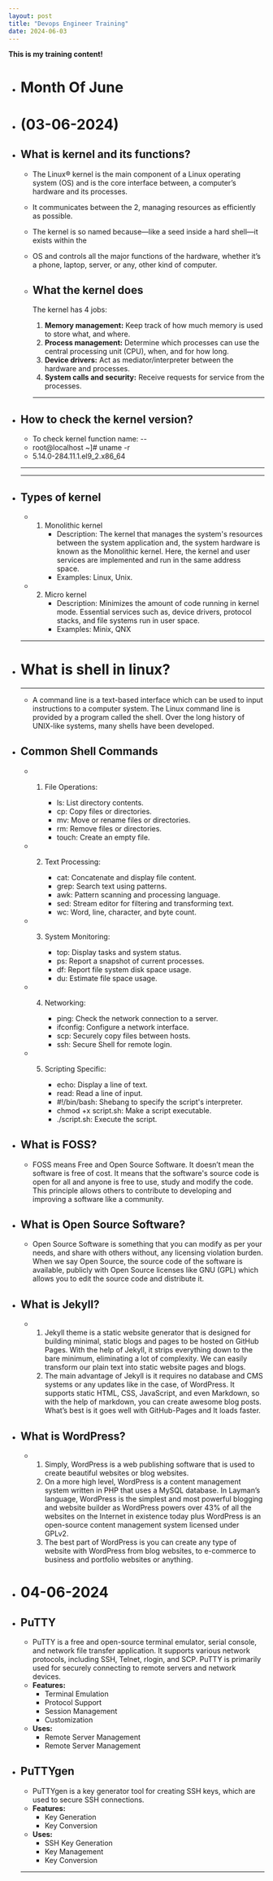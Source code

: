 ```yaml
---
layout: post
title: "Devops Engineer Training"
date: 2024-06-03
---
```


**This is my training content!**

- # **Month Of June**

- # **(03-06-2024)**

- **What is kernel and its functions?**
    ---
     - The Linux® kernel is the main component of a Linux operating system (OS) and is the core interface between,
       a computer’s hardware and 
       its processes.
     - It communicates between the 2, managing resources as efficiently as possible.
     - The kernel is so named because—like a seed inside a hard shell—it exists within the 
     - OS and controls all the major functions of the hardware, whether it’s a phone, laptop, server, or any,
       other kind of computer.

  - **What the kernel does**
    ---
     The kernel has 4 jobs:
     1. **Memory management:** Keep track of how much memory is used to store what, and 
        where.
     2. **Process management:** Determine which processes can use the central processing 
        unit (CPU), when, and for how long.
     3. **Device drivers:** Act as mediator/interpreter between the hardware and processes.
     4. **System calls and security:** Receive requests for service from the processes.
    ---
- **How to check the kernel version?**
   ---
    - To check kernel function name: --
    - root@localhost ~]# uname -r
    - 5.14.0-284.11.1.el9_2.x86_64
   ---
   ---
- **Types of kernel**
   ---
    - 1. Monolithic kernel
          - Description: The kernel that manages the system's resources between the system application and,
            the system hardware is known as the Monolithic kernel. Here, the kernel and user services are implemented and run in the same address space.
          - Examples: Linux, Unix.
    - 2. Micro kernel
          - Description: Minimizes the amount of code running in kernel mode. Essential services such as,
            device drivers, protocol stacks, and file systems run in user space.
          - Examples: Minix, QNX
   ---

- # **What is shell in linux?**
   ---
    -  A command line is a text-based interface which can be used to input instructions to a 
       computer system. 
       The Linux command line is provided by a program called the shell. Over the long history of UNIX-like systems, many shells have been developed.


- **Common Shell Commands**
   ---
    - 1. File Operations:

         - ls: List directory contents.
         - cp: Copy files or directories.
         - mv: Move or rename files or directories.
         - rm: Remove files or directories.
         - touch: Create an empty file.

    - 2. Text Processing:

         - cat: Concatenate and display file content.
         - grep: Search text using patterns.
         - awk: Pattern scanning and processing language.
         - sed: Stream editor for filtering and transforming text.
         - wc: Word, line, character, and byte count.
          
    - 3. System Monitoring:

         - top: Display tasks and system status.
         - ps: Report a snapshot of current processes.
         - df: Report file system disk space usage.
         - du: Estimate file space usage.
   
   - 4. Networking:

         - ping: Check the network connection to a server.
         - ifconfig: Configure a network interface.
         - scp: Securely copy files between hosts.
         - ssh: Secure Shell for remote login.

   - 5. Scripting Specific:

         - echo: Display a line of text.
         - read: Read a line of input.
         - #!/bin/bash: Shebang to specify the script's interpreter.
         - chmod +x script.sh: Make a script executable.
         - ./script.sh: Execute the script.



- **What is FOSS?**
   ---
    - FOSS means Free and Open Source Software. It doesn’t mean the software is free of cost. 
      It means that the software's source code is open for all and anyone is free to use, study and modify the code.
      This principle allows others to contribute to developing and improving a software like a community.
- **What is Open Source Software?**
   ---
    - Open Source Software is something that you can modify as per your needs, and share with others without,
      any licensing violation burden. When we say Open Source, the source code of the software is available,
      publicly with Open Source licenses like GNU (GPL) which allows you to edit the source code and distribute it.

- **What is Jekyll?**
   ---
    - 1. Jekyll theme is a static website generator that is designed for building minimal, static blogs and pages
         to be hosted on GitHub Pages. With the help of Jekyll, it strips everything down to the bare minimum, eliminating a lot of complexity. We can easily transform our plain text into static website pages and blogs.
      2. The main advantage of Jekyll is it requires no database and CMS systems or any updates like in the case,
         of WordPress. It supports static HTML, CSS, JavaScript, and even Markdown, so with the help of markdown, you can create awesome blog posts. What’s best is it goes well with GitHub-Pages and It loads faster.

- **What is WordPress?**
  ---
   - 1. Simply, WordPress is a web publishing software that is used to create beautiful websites or blog websites.
     2. On a more high level, WordPress is a content management system written in PHP that uses a MySQL database. 
        In Layman’s language, WordPress is the simplest and most powerful blogging and website builder as WordPress powers over 43% of all the websites on the Internet in existence today plus WordPress is an open-source content management system licensed under GPLv2.
     3. The best part of WordPress is you can create any type of website with WordPress from blog websites,
        to e-commerce to business and portfolio websites or anything.

- # 04-06-2024 #


- **PuTTY**
   ---
    - PuTTY is a free and open-source terminal emulator, serial console, and network file transfer application. 
      It supports various network protocols, including SSH, Telnet, rlogin, and SCP. PuTTY is primarily used for securely connecting to remote servers and network devices.
   - **Features:**
      - Terminal Emulation
      - Protocol Support
      - Session Management
      - Customization
   - **Uses:**
      - Remote Server Management
      - Remote Server Management
- **PuTTYgen**
   ---
    - PuTTYgen is a key generator tool for creating SSH keys, which are used to secure SSH connections.
   - **Features:**
      - Key Generation
      - Key Conversion
   - **Uses:**
      - SSH Key Generation
      - Key Management
      - Key Conversion
    ---
